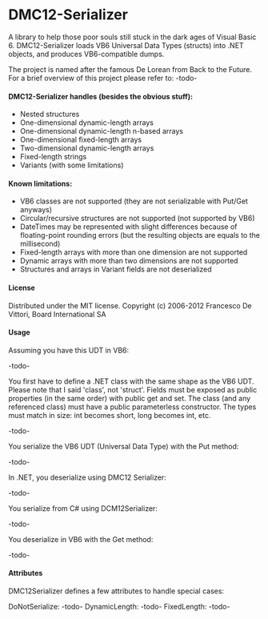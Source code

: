 DMC12-Serializer
================

A library to help those poor souls still stuck in the dark ages of Visual Basic 6. DMC12-Serializer loads VB6 Universal Data Types (structs) into .NET objects, and produces VB6-compatible dumps.

The project is named after the famous De Lorean from Back to the Future. For a brief overview of this project please refer to: -todo-

#### DMC12-Serializer handles (besides the obvious stuff):

- Nested structures
- One-dimensional dynamic-length arrays
- One-dimensional dynamic-length n-based arrays
- One-dimensional fixed-length arrays
- Two-dimensional dynamic-length arrays
- Fixed-length strings
- Variants (with some limitations)

#### Known limitations:

- VB6 classes are not supported (they are not serializable with Put/Get anyways)
- Circular/recursive structures are not supported (not supported by VB6)
- DateTimes may be represented with slight differences because of floating-point rounding errors (but the resulting objects are equals to the millisecond)
- Fixed-length arrays with more than one dimension are not supported
- Dynamic arrays with more than two dimensions are not supported
- Structures and arrays in Variant fields are not deserialized

#### License

Distributed under the MIT license. Copyright (c) 2006-2012 Francesco De Vittori, Board International SA

#### Usage

Assuming you have this UDT in VB6:

-todo-

You first have to define a .NET class with the same shape as the VB6 UDT. Please note that I said 'class', not 'struct'.
Fields must be exposed as public properties (in the same order) with public get and set. The class (and any referenced class) must have a public parameterless constructor.
The types must match in size: int becomes short, long becomes int, etc.

-todo-

You serialize the VB6 UDT (Universal Data Type) with the Put method:

-todo-

In .NET, you deserialize using DMC12 Serializer:

-todo-

You serialize from C# using DCM12Serializer:

-todo-

You deserialize in VB6 with the Get method:

-todo-


#### Attributes

DMC12Serializer defines a few attributes to handle special cases:

DoNotSerialize: -todo-
DynamicLength: -todo-
FixedLength: -todo-